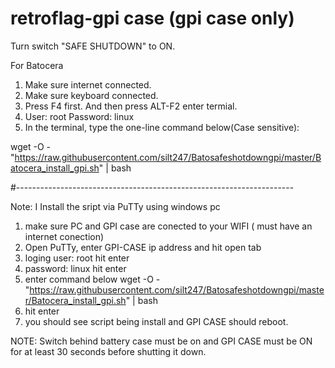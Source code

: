 # retroflag-gpi case (gpi case only)
Turn switch "SAFE SHUTDOWN" to ON.

For Batocera

1. Make sure internet connected.
2. Make sure keyboard connected.
3. Press F4 first. And then press ALT-F2 enter termial.
4. User: root Password: linux
5. In the terminal, type the one-line command below(Case sensitive):

wget -O - "https://raw.githubusercontent.com/silt247/Batosafeshotdowngpi/master/Batocera_install_gpi.sh" | bash




#---------------------------------------------------------------------



Note: 
I Install the sript via PuTTy using windows pc

1. make sure PC and GPI case are conected to your WIFI ( must have an internet conection)
2. Open PuTTy, enter GPI-CASE ip address and hit open tab
3. loging   user: root  hit enter 
4. password: linux  hit enter 
5. enter command below 
wget -O - "https://raw.githubusercontent.com/silt247/Batosafeshotdowngpi/master/Batocera_install_gpi.sh" | bash
6. hit enter 
7. you should see script being install and GPI CASE should reboot.

NOTE: Switch behind battery case must be on and GPI CASE must be ON for at least 30 seconds before shutting it down.




